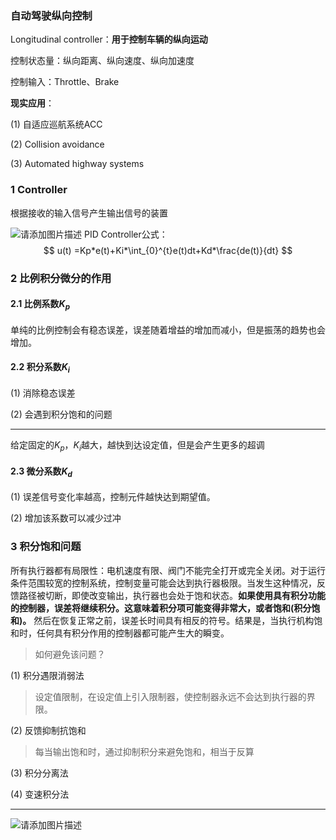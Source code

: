 ### 自动驾驶纵向控制
Longitudinal controller：**用于控制车辆的纵向运动**

控制状态量：纵向距离、纵向速度、纵向加速度

控制输入：Throttle、Brake

**现实应用**：

(1) 自适应巡航系统ACC

(2) Collision avoidance

(3) Automated highway systems

### 1 Controller
根据接收的输入信号产生输出信号的装置

![请添加图片描述](https://img-blog.csdnimg.cn/ed52631c9689443b91b90f2f6b55dd69.png)
PID Controller公式：
$$
u(t) =Kp*e(t)+Ki*\int_{0}^{t}e(t)dt+Kd*\frac{de(t)}{dt}
$$

### 2 比例积分微分的作用
#### 2.1 比例系数$K_p$
单纯的比例控制会有稳态误差，误差随着增益的增加而减小，但是振荡的趋势也会增加。

#### 2.2 积分系数$K_i$
(1) 消除稳态误差

(2) 会遇到积分饱和的问题

****
给定固定的$K_p$，$K_i$越大，越快到达设定值，但是会产生更多的超调
#### 2.3 微分系数$K_d$
(1) 误差信号变化率越高，控制元件越快达到期望值。

(2) 增加该系数可以减少过冲

### 3 积分饱和问题
所有执行器都有局限性：电机速度有限、阀门不能完全打开或完全关闭。对于运行条件范围较宽的控制系统，控制变量可能会达到执行器极限。当发生这种情况，反馈路径被切断，即使改变输出，执行器也会处于饱和状态。**如果使用具有积分功能的控制器，误差将继续积分。这意味着积分项可能变得非常大，或者饱和(积分饱和)。** 然后在恢复正常之前，误差长时间具有相反的符号。结果是，当执行机构饱和时，任何具有积分作用的控制器都可能产生大的瞬变。

>如何避免该问题？

(1) 积分遇限消弱法
>设定值限制，在设定值上引入限制器，使控制器永远不会达到执行器的界限。


(2) 反馈抑制抗饱和
>每当输出饱和时，通过抑制积分来避免饱和，相当于反算

(3) 积分分离法

(4) 变速积分法

----
![请添加图片描述](https://img-blog.csdnimg.cn/45d2047898954eaba725042821a6cdd1.png)